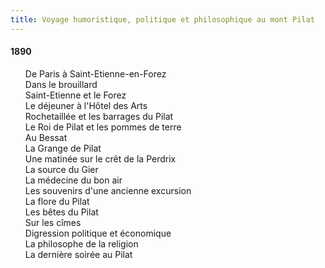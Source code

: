 ```yaml
---
title: Voyage humoristique, politique et philosophique au mont Pilat
---
```


#### 1890

<div id="toc">

1. De Paris à Saint-Etienne-en-Forez
1. Dans le brouillard
1. Saint-Etienne et le Forez
1. Le déjeuner à l'Hôtel des Arts
1. Rochetaillée et les barrages du Pilat
1. Le Roi de Pilat et les pommes de terre
1. Au Bessat
1. La Grange de Pilat
1. Une matinée sur le crêt de la Perdrix
1. La source du Gier
1. La médecine du bon air
1. Les souvenirs d'une ancienne excursion
1. La flore du Pilat
1. Les bêtes du Pilat
1. Sur les cîmes
1. Digression politique et économique
1. La philosophe de la religion
1. La dernière soirée au Pilat

</div>

